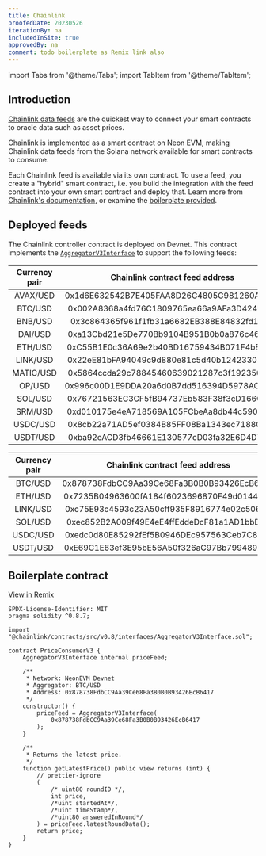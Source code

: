 ```yaml
---
title: Chainlink
proofedDate: 20230526
iterationBy: na
includedInSite: true
approvedBy: na
comment: todo boilerplate as Remix link also
---
```


import Tabs from '@theme/Tabs';
import TabItem from '@theme/TabItem';

## Introduction

[Chainlink data feeds](https://data.chain.link/) are the quickest way to connect your smart contracts to oracle data such as asset prices. 

Chainlink is implemented as a smart contract on Neon EVM, making Chainlink data feeds from the Solana network available for smart contracts to consume. 

Each Chainlink feed is available via its own contract. To use a feed, you create a "hybrid" smart contract, i.e. you build the integration with the feed contract into your own smart contract and deploy that. Learn more from [Chainlink's documentation](https://docs.chain.link/data-feeds/solana), or examine the [boilerplate provided](#boilerplate-contract).


## Deployed feeds

The Chainlink controller contract is deployed on Devnet. This contract implements the [`AggregatorV3Interface`](https://docs.chain.link/docs/price-feeds-api-reference/#aggregatorv3interface) to support the following feeds:

<Tabs>

  <TabItem value="Mainnet" label="Mainnet">

|Currency pair|Chainlink contract feed address|
|:----:|:-----:|
|AVAX/USD|0x1d6E632542B7E405FAA8D26C4805C981260A9e70|
|BTC/USD|0x002A8368a4fd76C1809765ea66a9AFa3D424d8e0|
|BNB/USD|0x3c864365f961f1fb31a6682EB388E84832fd159C|
|DAI/USD|0xa13Cbd21e5De770Bb9104B951B0b0a876c46ef85|
|ETH/USD|0xC55B1E0c36A69e2b40BD16759434B071F4bBe8df|
|LINK/USD|0x22eE81bFA94049c9d880e81c5d40b12423307DFb|
|MATIC/USD|0x5864ccda29c78845460639021287c3f192350816|
|OP/USD|0x996c00D1E9DDA20a6d0B7dd516394D5978AC0B92|
|SOL/USD|0x76721563EC3CF5fB94737Eb583F38f3cD166C7Bb|
|SRM/USD|0xd010175e4eA718569A105FCbeAa8db44c590730E|
|USDC/USD|0x8cb22a71AD5ef0384B85FF08Ba1343ec71880C35|
|USDT/USD|0xba92eACD3fb46661E130577cD03fa32E6D4D757a|


</TabItem>
  <TabItem value="Devnet" label="Devnet" default> 

|Currency pair|Chainlink contract feed address|
|:----:|:-----:|
|BTC/USD|0x878738FdbCC9Aa39Ce68Fa3B0B0B93426EcB6417|
|ETH/USD|0x7235B04963600fA184f6023696870F49d014416d|
|LINK/USD|0xc75E93c4593c23A50cff935F8916774e02c506C7|
|SOL/USD|0xec852B2A009f49E4eE4ffEddeDcF81a1AD1bbD6d|
|USDC/USD|0xedc0d80E85292fEf5B0946DEc957563Ceb7C8e6c|
|USDT/USD|0xE69C1E63ef3E95bE56A50f326aC97Bb7994890aD|

  </TabItem>
</Tabs>

## Boilerplate contract

[View in Remix](https://remix.ethereum.org/#url=https://github.com/neonevm/neon-evm.docs/blob/main/docs/code-samples/chainlink-btc-usd-pricefeed.sol&lang=en&optimize=false&runs=200&evmVersion=null&version=soljson-v0.8.18+commit.87f61d96.js)

```Solidity
SPDX-License-Identifier: MIT
pragma solidity ^0.8.7;

import "@chainlink/contracts/src/v0.8/interfaces/AggregatorV3Interface.sol";

contract PriceConsumerV3 {
    AggregatorV3Interface internal priceFeed;

    /**
     * Network: NeonEVM Devnet
     * Aggregator: BTC/USD
     * Address: 0x878738FdbCC9Aa39Ce68Fa3B0B0B93426EcB6417
     */
    constructor() {
        priceFeed = AggregatorV3Interface(
            0x878738FdbCC9Aa39Ce68Fa3B0B0B93426EcB6417
        );
    }

    /**
     * Returns the latest price.
     */
    function getLatestPrice() public view returns (int) {
        // prettier-ignore
        (
            /* uint80 roundID */,
            int price,
            /*uint startedAt*/,
            /*uint timeStamp*/,
            /*uint80 answeredInRound*/
        ) = priceFeed.latestRoundData();
        return price;
    }
}
```

<!-- 
The following is advice on deploying the Chainlink contract NOT deploying a hybrid contract setup to consume chainlink feeds. This may be of use to NLabs devs, but is not end-user material:

## How to Use

You can learn more from the [hoodieshq/chainlink-neon](https://github.com/hoodieshq/chainlink-neon) repo.

Once deployed, the contract implements [`AggregatorV3Interface`](https://docs.chain.link/docs/price-feeds-api-reference/#aggregatorv3interface) in accordance with the best practices of the Chainlink Data Feeds
usage. Follow the official Chainlink documentation to get the [latest](https://docs.chain.link/docs/get-the-latest-price/) or [historical](https://docs.chain.link/docs/historical-price-data/) prices from the data feeds.

Below is an example

```js
// Consuming data example using JavaScript

// Input is expected to be passed via environment variables for the sake of brevity
// `ORACLE_ADDRESS` – deployed address of the contract
// `ROUND` – identifier of the round.

const Web3 = require("web3");
const fs = require("fs");

const web3 = new Web3(new Web3.providers.HttpProvider("https://proxy.devnet.neonlabs.org/solana"));
const aggregatorV3InterfaceABI = JSON.parse(fs.readFileSync("./AggregatorV3Interface.json"));

const contract = new web3.eth.Contract(aggregatorV3InterfaceABI, process.env.ORACLE_ADDRESS)

contract.methods.version().call().then((version) => { console.log("version:", version) })
contract.methods.description().call().then((description) => { console.log("description:", description) })
contract.methods.decimals().call().then((decimals) => { console.log("decimals:", decimals) })
contract.methods.latestRoundData().call().then(({ roundId, answer, startedAt, updatedAt, answeredInRound }) => {
  console.log("latestRoundData:", { roundId, answer, startedAt, updatedAt, answeredInRound })
})

contract.methods.getRoundData(process.env.ROUND).call()
  .then(({ roundId, answer, startedAt, updatedAt, answeredInRound }) => {
  console.log("getRoundData:", { roundId, answer, startedAt, updatedAt, answeredInRound })
  })
  .catch(console.log)
```

### How to Deploy

1. Create a `.secret` file with a mnemonic passphrase of the account you want to deploy the oracle contract from.
2. Edit `truffle-config.js` to set the Neon EVM network you want to deploy to. Neon EVM devnet is already available there as `devnet`.
3. Choose [Chainlink Data Feed address](https://docs.chain.link/docs/solana/data-feeds-solana/) on the corresponding Solana network from [devnet](https://docs.chain.link/docs/solana/data-feeds-solana/#Solana%20Devnet) or [mainnet](https://docs.chain.link/docs/solana/data-feeds-solana/#Solana%20Mainnet)
4. Convert the address from Solana format (base58 encoded) to 32 bytes hex. You can use [online CyberChef converter](https://gchq.github.io/CyberChef/#recipe=From_Base58('123456789ABCDEFGHJKLMNPQRSTUVWXYZabcdefghijkmnopqrstuvwxyz',true)To_Hex('None',0)).
5. Deploy the contract using

```sh
$ FEED_ADDRESS=<address> truffle migrate --network <network>
```
 -->